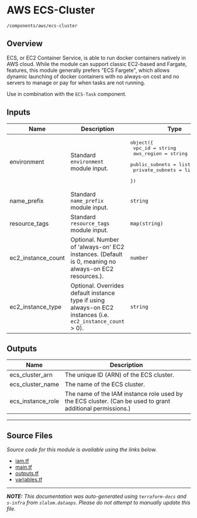 
# AWS ECS-Cluster

`/components/aws/ecs-cluster`

## Overview


ECS, or EC2 Container Service, is able to run docker containers natively in AWS cloud. While the module can support classic EC2-based and Fargate,
features, this module generally prefers "ECS Fargete", which allows dynamic launching of docker containers with no always-on cost and no servers
to manage or pay for when tasks are not running.

Use in combination with the `ECS-Task` component.

## Inputs

| Name | Description | Type | Default | Required |
|------|-------------|------|---------|:-----:|
| environment | Standard `environment` module input. | <pre>object({<br>    vpc_id          = string<br>    aws_region      = string<br>    public_subnets  = list(string)<br>    private_subnets = list(string)<br>  })</pre> | n/a | yes |
| name\_prefix | Standard `name_prefix` module input. | `string` | n/a | yes |
| resource\_tags | Standard `resource_tags` module input. | `map(string)` | n/a | yes |
| ec2\_instance\_count | Optional. Number of 'always-on' EC2 instances. (Default is 0, meaning no always-on EC2 resources.). | `number` | `0` | no |
| ec2\_instance\_type | Optional. Overrides default instance type if using always-on EC2 instances (i.e. `ec2_instance_count` > 0). | `string` | `"m4.xlarge"` | no |

## Outputs

| Name | Description |
|------|-------------|
| ecs\_cluster\_arn | The unique ID (ARN) of the ECS cluster. |
| ecs\_cluster\_name | The name of the ECS cluster. |
| ecs\_instance\_role | The name of the IAM instance role used by the ECS cluster. (Can be used to grant additional permissions.) |

---------------------

## Source Files

_Source code for this module is available using the links below._

* [iam.tf](https://github.com/slalom-ggp/dataops-infra/tree/master//components/aws/ecs-cluster/iam.tf)
* [main.tf](https://github.com/slalom-ggp/dataops-infra/tree/master//components/aws/ecs-cluster/main.tf)
* [outputs.tf](https://github.com/slalom-ggp/dataops-infra/tree/master//components/aws/ecs-cluster/outputs.tf)
* [variables.tf](https://github.com/slalom-ggp/dataops-infra/tree/master//components/aws/ecs-cluster/variables.tf)

---------------------

_**NOTE:** This documentation was auto-generated using
`terraform-docs` and `s-infra` from `slalom.dataops`.
Please do not attempt to manually update this file._
